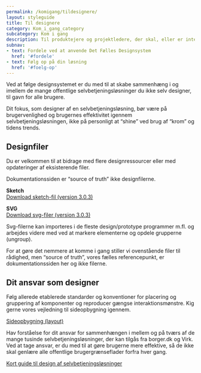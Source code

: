 ```yaml
---
permalink: /komigang/tildesignere/
layout: styleguide
title: Til designere
category: Kom_i_gang_category
subcategory: Kom i gang
description: Til produktejere og projektledere, der skal, eller er interesseret i at gøre brug af Det Fælles Designsystem i deres projekt.
subnav:
- text: Fordele ved at anvende Det Fælles Designsystem
  href: '#fordele'
- text: Følg op på din løsning
  href: '#foelg-op'
---
```

<section>
    <p class="font-lead">Ved at følge designsystemet er du med til at skabe sammenhæng i og imellem de mange offentlige selvbetjeningsløsninger du ikke selv designer, til gavn for alle brugere.</p>
    <p>Dit fokus, som designer af en selvbetjeningsløsning, bør være på brugervenlighed og brugernes effektivitet igennem selvbetjeningsløsningen, ikke på personligt at “shine” ved brug af “krom” og tidens trends. </p>
</section>
<section>
    <h2>Designfiler</h2>
    <p>Du er velkommen til at bidrage med flere designressourcer eller med opdateringer af eksisterende filer.</p>
    <div class="alert alert-warning alert--paragraph" role="alert" aria-label="Beskedbox der viser en advarsel">
        <div class="alert-body">
            <p class="alert-text">Dokumentationssiden er “source of truth” ikke designfilerne.</p>
        </div>
    </div>
    <p>
        <strong>Sketch</strong><br />
        <a href="/downloads/Det_Faelles_Designsystem (Version 3.0.3).sketch">Download sketch-fil (version 3.0.3)</a>
    </p>
    <p>
        <strong>SVG</strong><br />
        <a href="/downloads/FDS v303 SVG.zip">Download svg-filer (version 3.0.3)</a>
    </p>
    <p>Svg-filerne kan importeres i de fleste design/prototype programmer m.fl. og arbejdes videre med ved at markere elementerne og opdele grupperne (ungroup).</p>
    <p>For at gøre det nemmere at komme i gang stiller vi ovenstående filer til rådighed, men “source of truth”, vores fælles referencepunkt, er dokumentationssiden her og ikke filerne. </p>
</section>
<section>
    <h2>Dit ansvar som designer</h2>
    <p>Følg allerede etablerede standarder og konventioner for placering og gruppering af komponenter og reproducer gængse interaktionsmønstre. Kig gerne vores vejledning til sideopbygning igennem. </p>
    <p><a href="/komigang/tildesignere/sideopbygning/">Sideopbygning (layout)</a></p>
    <p>Hav forståelse for dit ansvar for sammenhængen i mellem og på tværs af de mange tusinde selvbetjeningsløsninger, der kan tilgås fra borger.dk og Virk. Ved at tage ansvar, er du med til at gøre brugerne mere effektive, så de ikke skal genlære alle offentlige brugergrænseflader forfra hver gang. </p>
    <p><a href="/komigang/tildesignere/design-selvbetjeningsloesninger/">Kort guide til design af selvbetjeningsløsninger</a></p>
</section>
